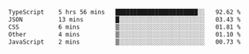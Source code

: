 <!--START_SECTION:waka-->

```txt
TypeScript    5 hrs 56 mins   ███████████████████████░░   92.62 %
JSON          13 mins         █░░░░░░░░░░░░░░░░░░░░░░░░   03.43 %
CSS           6 mins          ▒░░░░░░░░░░░░░░░░░░░░░░░░   01.81 %
Other         4 mins          ▒░░░░░░░░░░░░░░░░░░░░░░░░   01.10 %
JavaScript    2 mins          ▒░░░░░░░░░░░░░░░░░░░░░░░░   00.73 %
```

<!--END_SECTION:waka-->
